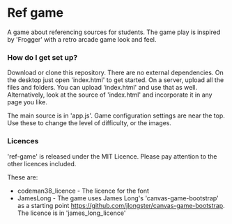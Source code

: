 # Ref game #
A game about referencing sources for students. The game play is inspired by 'Frogger' with a retro arcade game look and feel.

### How do I get set up? ###
Download or clone this repository. There are no external dependencies. On the desktop just open 'index.html' to get started. On a server, upload all the files and folders. You can upload
'index.html' and use that as well. Alternatively, look at the source of 'index.html' and incorporate it in any page you like.

The main source is in 'app.js'. Game configuration settings are near the top. Use these to change the level of difficulty, or the images.

### Licences ###
'ref-game' is released under the MIT Licence. Please pay attention to the other licences included.

These are:
* codeman38_licence - The licence for the font
* JamesLong - The game uses James Long's 'canvas-game-bootstrap' as a starting point https://github.com/jlongster/canvas-game-bootstrap. 
The licence is in 'james_long_licence'
